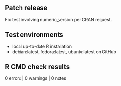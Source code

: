## Patch release
Fix test involving numeric_version per CRAN request.

## Test environments
- local up-to-date R installation
- debian:latest, fedora:latest, ubuntu:latest on GitHub

## R CMD check results
0 errors | 0 warnings | 0 notes
